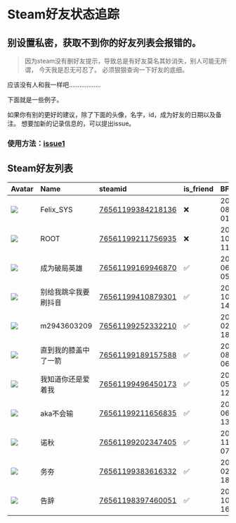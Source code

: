 # Steam好友状态追踪
## 别设置私密，获取不到你的好友列表会报错的。

> 因为steam没有删好友提示，导致总是有好友莫名其妙消失，别人可能无所谓，
> 今天我是忍无可忍了。 必须狠狠查询一下好友的底细。

应该没有人和我一样吧………………

下面就是一些例子。

如果你有别的更好的建议，除了下面的头像，名字，id，成为好友的日期以及备注。 想要加新的记录信息的，可以提出issue。

### 使用方法：[issue1](https://github.com/systemannounce/SteamFriends/issues/1)

## Steam好友列表

| Avatar                                                                            | Name        | steamid                                                                     | is_friend   | BFD                 | Remark   | removed_time        |
|:----------------------------------------------------------------------------------|:------------|:----------------------------------------------------------------------------|:------------|:--------------------|:---------|:--------------------|
| ![](https://avatars.steamstatic.com/d41abd4be0b3769e1919802da758591a11639b13.jpg) | Felix_SYS   | [76561199384218136](https://steamcommunity.com/profiles/76561199384218136/) | ❌           | 2022-08-14 01:06:38 |          | 2025-07-16 12:33:20 |
| ![](https://avatars.steamstatic.com/ef15d4fa577672454e11c4dc5fbfa9fc71722ede.jpg) | ROOT        | [76561199211756935](https://steamcommunity.com/profiles/76561199211756935/) | ❌           | 2021-10-02 11:23:03 |          | 2025-07-16 12:33:20 |
| ![](https://avatars.steamstatic.com/bfe12df9c3171191028beba2b50ee156b30e9405.jpg) | 成为破局英雄      | [76561199169946870](https://steamcommunity.com/profiles/76561199169946870/) | ✅           | 2023-06-21 05:14:41 |          |                     |
| ![](https://avatars.steamstatic.com/fef49e7fa7e1997310d705b2a6158ff8dc1cdfeb.jpg) | 别给我跳伞我要刷抖音  | [76561199410879301](https://steamcommunity.com/profiles/76561199410879301/) | ✅           | 2022-10-17 14:16:17 |          |                     |
| ![](https://avatars.steamstatic.com/fef49e7fa7e1997310d705b2a6158ff8dc1cdfeb.jpg) | m2943603209 | [76561199252332210](https://steamcommunity.com/profiles/76561199252332210/) | ✅           | 2024-02-19 18:41:55 |          |                     |
| ![](https://avatars.steamstatic.com/0e4f55ed5ccd11b83405201b0cf9159411107e52.jpg) | 直到我的膝盖中了一箭  | [76561199189157588](https://steamcommunity.com/profiles/76561199189157588/) | ✅           | 2022-08-02 06:03:49 |          |                     |
| ![](https://avatars.steamstatic.com/28db894cc6a23f397cd861142b9cdf26a710a808.jpg) | 我知道你还是爱着我   | [76561199496450173](https://steamcommunity.com/profiles/76561199496450173/) | ✅           | 2023-05-03 12:35:45 |          |                     |
| ![](https://avatars.steamstatic.com/3f62a0c9b2f6e3ac639d6ffbfd379b5d26c60962.jpg) | aka不会输      | [76561199211656835](https://steamcommunity.com/profiles/76561199211656835/) | ✅           | 2022-06-07 13:36:13 |          |                     |
| ![](https://avatars.steamstatic.com/19c6fa0ba96030c8cc25130dca324362ee965212.jpg) | 诺秋          | [76561199202347405](https://steamcommunity.com/profiles/76561199202347405/) | ✅           | 2022-11-27 07:31:48 |          |                     |
| ![](https://avatars.steamstatic.com/ee0e6adb9c075b0b40cbedba2f8699d1c040ca6c.jpg) | 务夯          | [76561199383616332](https://steamcommunity.com/profiles/76561199383616332/) | ✅           | 2024-02-19 18:40:13 |          |                     |
| ![](https://avatars.steamstatic.com/fcb3ba3410093a02ebda8f754fe1b43ec23caf82.jpg) | 告辞          | [76561198397460051](https://steamcommunity.com/profiles/76561198397460051/) | ✅           | 2024-10-29 16:10:56 |          |                     |